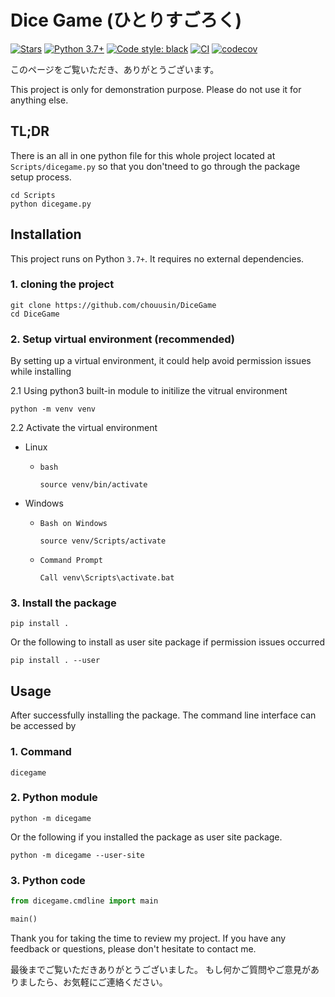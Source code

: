 # Dice Game (ひとりすごろく)

[![Stars](https://img.shields.io/github/stars/chouusin/DiceGame.svg?logo=github)](https://github.com/chouusin/DiceGame)
[![Python 3.7+](https://img.shields.io/badge/python-3.7+-blue.svg)](https://www.python.org/downloads/release/python-370/)
[![Code style: black](https://img.shields.io/badge/code%20style-black-000000.svg)](https://github.com/psf/black)
[![CI](https://github.com/chouusin/DiceGame/actions/workflows/ci.yml/badge.svg)](https://github.com/chouusin/DiceGame/actions/workflows/ci.yml)
[![codecov](https://codecov.io/github/chouusin/DiceGame/branch/main/graph/badge.svg?token=tkq655ROg3)](https://app.codecov.io/github/chouusin/DiceGame)

このページをご覧いただき、ありがとうございます。

This project is only for demonstration purpose. Please do not use it for anything else.

## TL;DR

There is an all in one python file for this whole project located at `Scripts/dicegame.py` so that you don'tneed to go through the package setup process.

```
cd Scripts
python dicegame.py
```

## Installation

This project runs on Python `3.7+`. It requires no external dependencies.

### 1. cloning the project

```
git clone https://github.com/chouusin/DiceGame
cd DiceGame
```

### 2. Setup virtual environment (recommended)

By setting up a virtual environment, it could help avoid permission issues while installing

2.1 Using python3 built-in module to initilize the vitrual environment

```
python -m venv venv
```

2.2 Activate the virtual environment

-   Linux

    -   `bash`
        ```
        source venv/bin/activate
        ```

-   Windows

    -   `Bash on Windows`

        ```
        source venv/Scripts/activate
        ```

    -   `Command Prompt`

        ```
        Call venv\Scripts\activate.bat
        ```

### 3. Install the package

```
pip install .
```

Or the following to install as user site package if permission issues occurred

```
pip install . --user
```

## Usage

After successfully installing the package. The command line interface can be accessed by

### 1. Command

```
dicegame
```

### 2. Python module

```
python -m dicegame
```

Or the following if you installed the package as user site package.

```
python -m dicegame --user-site
```

### 3. Python code

```python
from dicegame.cmdline import main

main()
```

Thank you for taking the time to review my project.
If you have any feedback or questions, please don't hesitate to contact me.

最後までご覧いただきありがとうございました。
もし何かご質問やご意見がありましたら、お気軽にご連絡ください。
